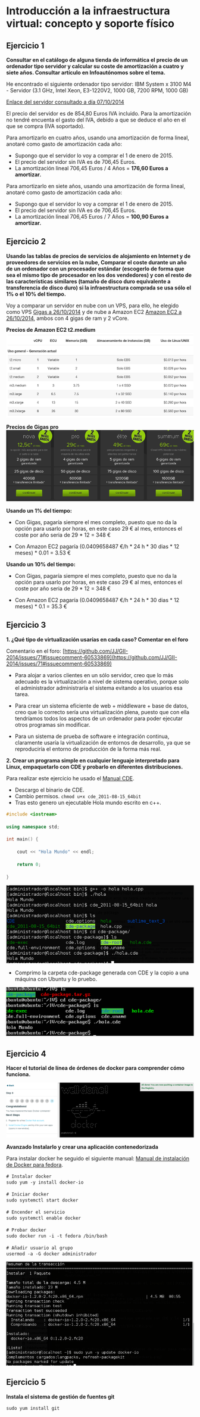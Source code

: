 
Introducción a la infraestructura virtual: concepto y soporte físico
====================================================================

Ejercicio 1
-----------

**Consultar en el catálogo de alguna tienda de informática el precio de un ordenador tipo servidor y calcular su coste de amortización a cuatro y siete años. Consultar artículo en Infoautónomos sobre el tema.**


He encontrado el siguiente ordenador tipo servidor: IBM System x 3100 M4 - Servidor (3.1 GHz, Intel Xeon, E3-1220V2, 1000 GB, 7200 RPM, 1000 GB)

[Enlace del servidor consultado a día 07/10/2014](http://www.amazon.es/IBM-System-3100-M4-E3-1220V2/dp/B00H98WRQG/ref=sr_1_8?ie=UTF8&qid=1412070393&sr=8-8&keywords=servidor)

El precio del servidor es de 854,80 Euros IVA incluido. Para la amortización no tendré encuenta el gasto del IVA, debido a que se deduce el año en el que se compra (IVA soportado). 

Para amortizarlo en cuatro años, usando una amortización de forma lineal, anotaré como gasto de amortización cada año:

- Supongo que el servidor lo voy a comprar el 1 de enero de 2015.
- El precio del servidor sin IVA es de 706,45 Euros.
- La amortización lineal 706,45 Euros / 4 Años = **176,60 Euros a amortizar.**

Para amortizarlo en siete años, usando una amortización de forma lineal, anotaré como gasto de amortización cada año:

- Supongo que el servidor lo voy a comprar el 1 de enero de 2015.
- El precio del servidor sin IVA es de 706,45 Euros.
- La amortización lineal 706,45 Euros / 7 Años = **100,90 Euros a amortizar.**


Ejercicio 2
-----------

**Usando las tablas de precios de servicios de alojamiento en Internet y de proveedores de servicios en la nube, Comparar el coste durante un año de un ordenador con un procesador estándar (escogerlo de forma que sea el mismo tipo de procesador en los dos vendedores) y con el resto de las características similares (tamaño de disco duro equivalente a transferencia de disco duro) si la infraestructura comprada se usa sólo el 1% o el 10% del tiempo.**


Voy a comparar un servidor en nube con un VPS, para ello, he elegido como VPS [Gigas a 26/10/2014](https://gigas.com/cloud-vps) y de nube a Amazon EC2 [Amazon EC2 a 26/10/2014](http://aws.amazon.com/es/ec2/pricing/), ambos con 4 gigas de ram y 2 vCore.

**Precios de Amazon EC2 t2.medium**
![EJEC2.png](./capturas/t1/EJEC2.png)

**Precios de Gigas pro**
![EJEC2.png](./capturas/t1/EJ2GI.png)

**Usando un 1% del tiempo:**

- Con Gigas, pagaría siempre el mes completo, puesto que no da la opción para usarlo por horas, en este caso 29 € al mes, entonces el coste por año seria de 29 * 12 = 348 €

- Con Amazon EC2 pagaría (0.0409658487 €/h * 24 h * 30 dias * 12 meses) * 0.01 = 3.53 €

**Usando un 10% del tiempo:**

- Con Gigas, pagaría siempre el mes completo, puesto que no da la opción para usarlo por horas, en este caso 29 € al mes, entonces el coste por año seria de 29 * 12 = 348 €

- Con Amazon EC2 pagaría (0.0409658487 €/h * 24 h * 30 dias * 12 meses) * 0.1 = 35.3 €


Ejercicio 3
-----------

**1. ¿Qué tipo de virtualización usarías en cada caso? Comentar en el foro**

Comentario en el foro: [https://github.com/JJ/GII-2014/issues/71#issuecomment-60533869](https://github.com/JJ/GII-2014/issues/71#issuecomment-60533869)

- Para alojar a varios clientes en un sólo servidor, creo que lo más adecuado es la virtualización a nivel de sistema operativo, porque solo el administrador administraría el sistema evitando a los usuarios esa tarea.

- Para crear un sistema eficiente de web + middleware + base de datos, creo que lo correcto sería una virtualización plena, puesto que con ella tendríamos todos los aspectos de un ordenador para poder ejecutar otros programas sin modificar.

- Para un sistema de prueba de software e integración continua, claramente usaría la virtualización de entornos de desarrollo, ya que se reproduciría el entorno de producción de la forma más real.


**2. Crear un programa simple en cualquier lenguaje interpretado para Linux, empaquetarlo con CDE y probarlo en diferentes distribuciones.**

Para realizar este ejercicio he usado el [Manual CDE](http://linuxzone.es/2012/06/04/creando-aplicaciones-portables-en-gnulinux/).

* Descargo el binario de CDE.
* Cambio permisos. `chmod u+x cde_2011-08-15_64bit`
* Tras esto genero un ejecutable Hola mundo escrito en c++.

```c++
#include <iostream>

using namespace std;

int main() {

    cout << "Hola Mundo" << endl;

    return 0;

}
```

![EJ3_CDE1.png](./capturas/t1/EJ3_CDE1.png)

* Comprimo la carpeta cde-package generada con CDE y la copio a una máquina con Ubuntu y lo pruebo.

![EJ3_CDE2.png](./capturas/t1/EJ3_CDE2.png)


Ejercicio 4
-----------

**Hacer el tutorial de línea de órdenes de docker para comprender cómo funciona.**

![EJ4Docker1.png](./capturas/t1/EJ4Docker1.png)

**Avanzado Instalarlo y crear una aplicación contenedorizada**

Para instalar docker he seguido el siguiente manual: [Manual de instalación de Docker para fedora](https://docs.docker.com/installation/fedora/).

```shell
# Instalar docker
sudo yum -y install docker-io

# Iniciar docker
sudo systemctl start docker

# Encender el servicio
sudo systemctl enable docker

# Probar docker
sudo docker run -i -t fedora /bin/bash

# Añadir usuario al grupo
usermod -a -G docker administrador
```

![EJ41Docker1.png](./capturas/t1/EJ41Docker1.png)


Ejercicio 5
-----------

**Instala el sistema de gestión de fuentes git**

```shell
sudo yum install git
```